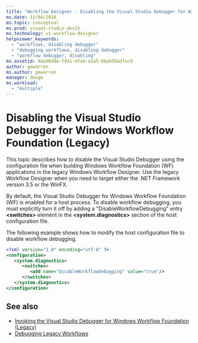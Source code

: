```yaml
---
title: "Workflow Designer - Disabling the Visual Studio Debugger for Windows Workflow Foundation (Legacy)"
ms.date: 11/04/2016
ms.topic: conceptual
ms.prod: visual-studio-dev15
ms.technology: vs-workflow-designer
helpviewer_keywords:
  - "workflows, disabling debugger"
  - "debugging workflows, disabling debugger"
  - "workflow debugger, disabling"
ms.assetid: 9da96d0e-f941-4fa9-a1a5-6bab50adfec9
author: gewarren
ms.author: gewarren
manager: douge
ms.workload:
  - "multiple"
---
```

# Disabling the Visual Studio Debugger for Windows Workflow Foundation (Legacy)

This topic describes how to disable the Visual Studio Debugger using the configuration file when building Windows Workflow Foundation (WF) applications in the legacy Windows Workflow Designer. Use the legacy Workflow Designer when you need to target either the .NET Framework version 3.5 or the WinFX.

 By default, the Visual Studio Debugger for Windows Workflow Foundation (WF) is enabled for a host process. To disable workflow debugging, you must explicitly turn it off by adding a "DisableWorkflowDebugging" entry **\<switches>** element in the **\<system.diagnostics>** section of the host configuration file.

 The following example shows how to modify the host configuration file to disable workflow debugging.

```xml
<?xml version="1.0" encoding="utf-8" ?>
<configuration>
   <system.diagnostics>
      <switches>
         <add name="DisableWorkflowDebugging" value="true"/>
      </switches>
   </system.diagnostics>
</configuration>
```

## See also

- [Invoking the Visual Studio Debugger for Windows Workflow Foundation (Legacy)](../workflow-designer/invoking-the-visual-studio-debugger-for-windows-workflow-foundation-legacy.md)
- [Debugging Legacy Workflows](../workflow-designer/debugging-legacy-workflows.md)